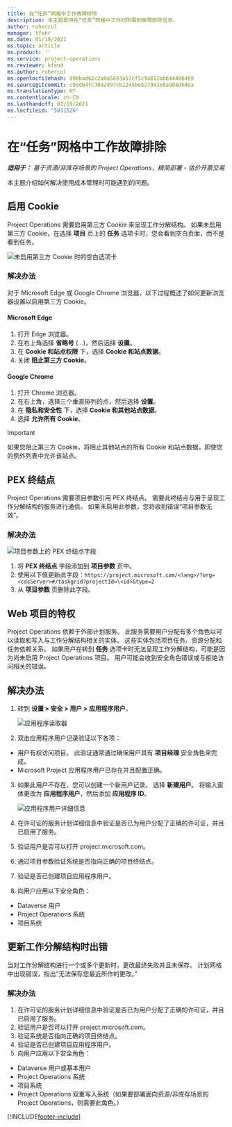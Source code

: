 ```yaml
---
title: 在“任务”网格中工作故障排除
description: 本主题提供在“任务”网格中工作时所需的故障排除信息。
author: ruhercul
manager: tfehr
ms.date: 01/19/2021
ms.topic: article
ms.product: ''
ms.service: project-operations
ms.reviewer: kfend
ms.author: ruhercul
ms.openlocfilehash: 89bbad62c2a0a5693a57cf5c9a812ab644486469
ms.sourcegitcommit: c9edb4fc3042d97cb1245be627841e0a984dbdea
ms.translationtype: HT
ms.contentlocale: zh-CN
ms.lasthandoff: 01/19/2021
ms.locfileid: "5031526"
---
```

# <a name="troubleshoot-working-in-the-task-grid"></a>在“任务”网格中工作故障排除 

_**适用于：** 基于资源/非库存场景的 Project Operations，精简部署 - 估价开票交易_

本主题介绍如何解决使用成本管理时可能遇到的问题。

## <a name="enable-cookies"></a>启用 Cookie

Project Operations 需要启用第三方 Cookie 来呈现工作分解结构。 如果未启用第三方 Cookie，在选择 **项目** 页上的 **任务** 选项卡时，您会看到空白页面，而不是看到任务。

![未启用第三方 Cookie 时的空白选项卡](media/blankschedule.png)


### <a name="workaround"></a>解决办法
对于 Microsoft Edge 或 Google Chrome 浏览器，以下过程概述了如何更新浏览器设置以启用第三方 Cookie。

#### <a name="microsoft-edge"></a>Microsoft Edge

1. 打开 Edge 浏览器。
2. 在右上角选择 **省略号** (...)，然后选择 **设置**。
3. 在 **Cookie 和站点权限** 下，选择 **Cookie 和站点数据**。
4. 关闭 **阻止第三方 Cookie**。

#### <a name="google-chrome"></a>Google Chrome

1. 打开 Chrome 浏览器。
2. 在右上角，选择三个垂直排列的点，然后选择 **设置**。
3. 在 **隐私和安全性** 下，选择 **Cookie 和其他站点数据**。
4. 选择 **允许所有 Cookie**。

> [!IMPORTANT]
> 如果您阻止第三方 Cookie，将阻止其他站点的所有 Cookie 和站点数据，即使您的例外列表中允许该站点。

## <a name="pex-endpoint"></a>PEX 终结点

Project Operations 需要项目参数引用 PEX 终结点。 需要此终结点与用于呈现工作分解结构的服务进行通信。 如果未启用此参数，您将收到错误“项目参数无效”。 

### <a name="workaround"></a>解决办法
 ![项目参数上的 PEX 终结点字段](media/projectparameter.png)

1. 将 **PEX 终结点** 字段添加到 **项目参数** 页中。
2. 使用以下值更新此字段：`https://project.microsoft.com/<lang>/?org=<cdsServer>#/taskgrid?projectId=\<id>&type=2`
3. 从 **项目参数** 页删除此字段。

## <a name="privileges-for-project-for-the-web"></a>Web 项目的特权

Project Operations 依赖于外部计划服务。 此服务需要用户分配有多个角色以可以读取和写入与工作分解结构相关的实体。 这些实体包括项目任务、资源分配和任务依赖关系。 如果用户在转到 **任务** 选项卡时无法呈现工作分解结构，可能是因为尚未启用 Project Operations 项目。 用户可能会收到安全角色错误或与拒绝访问相关的错误。


## <a name="workaround"></a>解决办法

1. 转到 **设置 > 安全 > 用户 > 应用程序用户**。  

   ![应用程序读取器](media/applicationuser.jpg)
   
2. 双击应用程序用户记录验证以下各项：

 - 用户有权访问项目。 此验证通常通过确保用户具有 **项目经理** 安全角色来完成。
 - Microsoft Project 应用程序用户已存在并且配置正确。
 
3. 如果此用户不存在，您可以创建一个新用户记录。 选择 **新建用户**。 将输入窗体更改为 **应用程序用户**，然后添加 **应用程序 ID**。

   ![应用程序用户详细信息](media/applicationuserdetails.jpg)

4. 在许可证的服务计划详细信息中验证是否已为用户分配了正确的许可证，并且已启用了服务。
5. 验证用户是否可以打开 project.microsoft.com。
6. 通过项目参数验证系统是否指向正确的项目终结点。
7. 验证是否已创建项目应用程序用户。
8. 向用户应用以下安全角色：

  - Dataverse 用户
  - Project Operations 系统
  - 项目系统

## <a name="error-when-updating-the-work-breakdown-structure"></a>更新工作分解结构时出错

当对工作分解结构进行一个或多个更新时，更改最终失败并且未保存。 计划网格中出现错误，指出“无法保存您最近所作的更改。”

### <a name="workaround"></a>解决办法

1. 在许可证的服务计划详细信息中验证是否已为用户分配了正确的许可证，并且已启用了服务。
2. 验证用户是否可以打开 project.microsoft.com。
3. 验证系统是否指向正确的项目终结点。
4. 验证是否已创建项目应用程序用户。
5. 向用户应用以下安全角色：
  
  - Dataverse 用户或基本用户
  - Project Operations 系统
  - 项目系统
  - Project Operations 双重写入系统（如果要部署面向资源/非库存场景的 Project Operations，则需要此角色。）


[!INCLUDE[footer-include](../includes/footer-banner.md)]